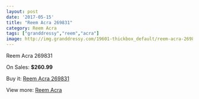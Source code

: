 ```yaml
---
layout: post
date: '2017-05-15'
title: "Reem Acra 269831"
category: Reem Acra
tags: ["granddressy","reem","acra"]
image: http://img.granddressy.com/19601-thickbox_default/reem-acra-269831.jpg
---
```

Reem Acra 269831

On Sales: **$260.99**
<a href="https://www.granddressy.com/en/reem-acra/18582-reem-acra-269831.html"><amp-img layout="responsive" width="600" height="600" src="//img.granddressy.com/19601-thickbox_default/reem-acra-269831.jpg" alt="Reem Acra 269831 0" /></a>

Buy it: [Reem Acra 269831](https://www.granddressy.com/en/reem-acra/18582-reem-acra-269831.html "Reem Acra 269831")

View more: [Reem Acra](https://www.granddressy.com/en/105-reem-acra "Reem Acra")